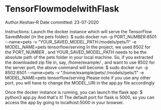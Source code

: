 # TensorFlowmodelwithFlask

Author:Keshav-R
Date committed: 23-07-2020

Instructions:
Launch the docker instance which will serve the TensorFlow SavedModel (in the pets folder):
$ sudo docker run -p PORT_NUMBER:8501 --name=pets -v "YOUR_SAVED_MODEL_PATH:/models/pets/1" -e MODEL_NAME=pets tensorflow/serving
In the project, we used 8502 for the PORT_NUMBER , and YOUR_SAVED_MODEL_PATH needs to be the absolute path of the pets folder in your
local machine. So, if you extracted the downloaded zip file in, say, /home/example/ , and want to use 8502 for the server port, the above
command will become:
$ sudo docker run -p 8502:8501 --name=pets -v "/home/example/pets/:/models/pets/1" -e MODEL_NAME=pets tensorflow/serving
Please note if you use any other port, you will have to change the MODEL_URI in the app.py file accordingly

Once the docker instance is running, you can launch the flask app:
$ python3 app.py
And that's it! The default port for flask is 5000, so you can access the app by going to localhost:5000 in your browser.
